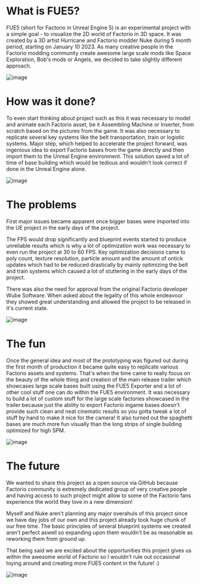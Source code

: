 # What is FUE5?
FUE5 (short for Factorio in Unreal Engine 5) is an experimental project with a simple goal - to visualize the 2D world of Factorio in 3D space. It was created by a 3D artist Hurricane and Factorio modder Nuke during 5 month period, starting on January 10 2023. As many creative people in the Factorio modding community create awesome large scale mods like Space Exploration, Bob's mods or Angels, we decided to take slightly different approach.

![image](https://cdn.discordapp.com/attachments/1082941602806374521/1106489698240712714/snap1_0-00-00-00.jpg)

# How was it done?
To even start thinking about project such as this it was necessary to model and animate each Factorio asset, be it Assembling Machine or Inserter, from scratch based on the pictures from the game. It was also necessary to replicate several key systems like the belt transportation, train or logistic systems.
Major step, which helped to accelerate the project forward, was ingenious idea to export Factorio bases from the game directly and then import them to the Unreal Engine environment. This solution saved a lot of time of base building which would be tedious and wouldn't look correct if done in the Unreal Engine alone.

![image](https://cdn.discordapp.com/attachments/1082941602806374521/1106489890008473621/snap2_0-00-00-00.jpg)

# The problems
First major issues became apparent once bigger bases were imported into the UE project in the early days of the project.

The FPS would drop significantly and blueprint events started to produce unreliable results which is why a lot of optimization work was necessary to even run the project at 30 to 60 FPS. Key optimization decisions came to poly count, texture resolution, particle amount and the amount of ontick updates which had to be reduced drastically by mainly optimizing the belt and train systems which caused a lot of stuttering in the early days of the project.

There was also the need for approval from the original Factorio developer Wube Software. When asked about the legality of this whole endeavour they showed great understanding and allowed the project to be released in it's current state.

![image](https://cdn.discordapp.com/attachments/1082941602806374521/1106490230497882132/snap4_0-00-00-00.jpg)

# The fun
Once the general idea and most of the prototyping was figured out during the first month of production it became quite easy to replicate various Factorio assets and systems. That's when the time came to really focus on the beauty of the whole thing and creation of the main release trailer which showcases large scale bases built using the FUE5 Exporter and a lot of other cool stuff one can do within the FUE5 environment.
It was necessary to build a lot of custom stuff for the large scale factories showcased in the trailer because just the ability to export Factorio ingame bases doesn't provide such clean and neat cinematic results so you gotta tweak a lot of stuff by hand to make it nice for the camera! It also turned out the spaghetti bases are much more fun visually than the long strips of single building optimized for high SPM.

![image](https://cdn.discordapp.com/attachments/1082941602806374521/1106491380617990144/snap5_0-00-00-00.jpg)

# The future
We wanted to share this project as a open source via GitHub because Factorio community is extremely dedicated group of very creative people and having access to such project might allow to some of the Factorio fans experience the world they love in a new dimension!

Myself and Nuke aren't planning any major overahuls of this project since we have day jobs of our own and this project already took huge chunk of our free time. The basic principles of several blueprint systems we created aren't perfect aswell so expanding upon them wouldn't be as reasonable as reworking them from ground up.

That being said we are excited about the opportunities this project gives us within the awesome world of Factorio so I wouldn't rule out occasional toying around and creating more FUE5 content in the future! :)

![image](https://cdn.discordapp.com/attachments/1082941602806374521/1106491380953526393/snap3_0-00-00-00.jpg)